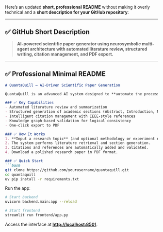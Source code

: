 Here’s an updated **short, professional README** without making it overly technical and a **short description for your GitHub repository**:

---

## ✅ **GitHub Short Description**

> **AI-powered scientific paper generator using neurosymbolic multi-agent architecture with automated literature review, structured writing, citation management, and PDF export.**

---

## ✅ **Professional Minimal README**

````markdown
# QuantaQuill – AI-Driven Scientific Paper Generation

QuantaQuill is an advanced AI system designed to **automate the process of research paper generation**. It leverages a neurosymbolic multi-agent framework to ensure the final document is **coherent, well-structured, and properly cited**.

### ✅ Key Capabilities
- Automated literature review and summarization
- Structured generation of academic sections (Abstract, Introduction, Methodology, Experiments, Results, Conclusion)
- Intelligent citation management with IEEE-style references
- Knowledge graph-based validation for logical consistency
- One-click export to PDF

### ✅ How It Works
1. **Input a research topic** (and optional methodology or experiment details).
2. The system performs literature retrieval and section generation.
3. Citations and references are automatically added and validated.
4. Download a polished research paper in PDF format.

### ✅ Quick Start
```bash
git clone https://github.com/yourusername/quantaquill.git
cd quantaquill
uv pip install -r requirements.txt
````

Run the app:

```bash
# Start backend
uvicorn backend.main:app --reload

# Start frontend
streamlit run frontend/app.py
```

Access the interface at **[http://localhost:8501](http://localhost:8501)**.

